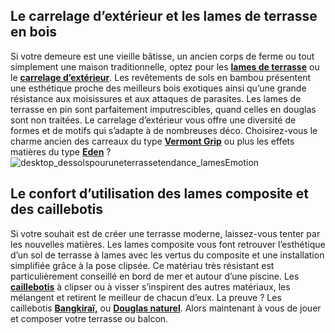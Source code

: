 ## Le carrelage d’extérieur et les lames de terrasse en bois
Si votre demeure est une vieille bâtisse, un ancien corps de ferme ou tout simplement une maison traditionnelle, optez pour les [**lames de terrasse**](/exterieur-jardin-CCU0008/terrasses-CCN0078/lames-terrasses-CCN0221) ou le [**carrelage d’extérieur**](/sols-murs-CCU0007/carrelages-CCN0087/carrelage-sol-exterieur-CCN0186).
Les revêtements de sols en bambou présentent une esthétique proche des meilleurs bois exotiques ainsi qu’une grande résistance aux moisissures et aux attaques de parasites. Les lames de terrasse en pin sont parfaitement imputrescibles, quand celles en douglas sont non traitées.
Le carrelage d’extérieur vous offre une diversité de formes et de motifs qui s’adapte à de nombreuses déco. Choisirez-vous le charme ancien des carreaux du type **[Vermont Grip](/carrelage-vermont-gripp-34-x-34-cm-FPC1231543?_ga=1.78909015.2145372469.1442390736)** ou plus les effets matières du type **[Eden](/carrelage-eden-34-x-34-cm-FPC440222)** ?
![desktop_dessolspouruneterrassetendance_lamesEmotion](//statics.lapeyre.fr/img/contrib/2bdd4da300203834/desktop_dessolspouruneterrassetendance_lamesEmotion.jpg)
## Le confort d’utilisation des lames composite et des caillebotis
Si votre souhait est de créer une terrasse moderne, laissez-vous tenter par les nouvelles matières.
Les lames composite vous font retrouver l’esthétique d’un sol de terrasse à lames avec les vertus du composite et une installation simplifiée grâce à la pose clipsée. Ce matériau très résistant est particulièrement conseillé en bord de mer et autour d’une piscine.
Les **[caillebotis](/sols-murs-CCU0007/terrasse-CCN0074/caillebotis-CCN0202)** à clipser ou à visser s’inspirent des autres matériaux, les mélangent et retirent le meilleur de chacun d’eux. La preuve ? Les caillebotis **[Bangkiraï,](/caillebotis-en-bangkirai-pose-classique-FPC2185060)** ou **[Douglas naturel](/dalle-de-terrasse-douglas-a-clipser-FPC427089)**.
Alors maintenant à vous de jouer et composer votre terrasse ou balcon.